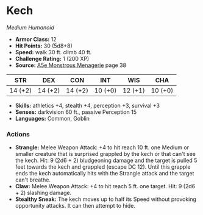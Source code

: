 # Kech

*Medium* *Humanoid*

- **Armor Class:** 12
- **Hit Points:** 30 (5d8+8)
- **Speed:** walk 30 ft. climb 40 ft.
- **Challenge Rating:** 1 (200 XP)
- **Source:** [A5e Monstrous Menagerie](https://enpublishingrpg.com/products/level-up-monstrous-menagerie-a5e) page 38

| STR | DEX | CON | INT | WIS | CHA |
| --- | --- | --- | --- | --- | --- |
| 14 (+2) | 14 (+2) | 14 (+2) | 10 (+0) | 12 (+1) | 10 (+0) |

- **Skills:** athletics +4, stealth +4, perception +3, survival +3
- **Senses:** darkvision 60 ft., passive Perception 15
- **Languages:** Common, Goblin

### Actions

- **Strangle:** Melee Weapon Attack: +4 to hit  reach 10 ft.  one Medium or smaller creature that is surprised  grappled by the kech  or that can't see the kech. Hit: 9 (2d6 + 2) bludgeoning damage  and the target is pulled 5 feet towards the kech and grappled (escape DC 12). Until this grapple ends  the kech automatically hits with the Strangle attack and the target can't breathe.
- **Claw:** Melee Weapon Attack: +4 to hit  reach 5 ft.  one target. Hit: 9 (2d6 + 2) slashing damage.
- **Stealthy Sneak:** The kech moves up to half its Speed without provoking opportunity attacks. It can then attempt to hide.


